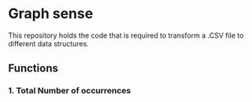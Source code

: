 # Graph sense

This repository holds the code that is required to transform a .CSV file to different data structures.


## Functions

### 1. Total Number of occurrences

